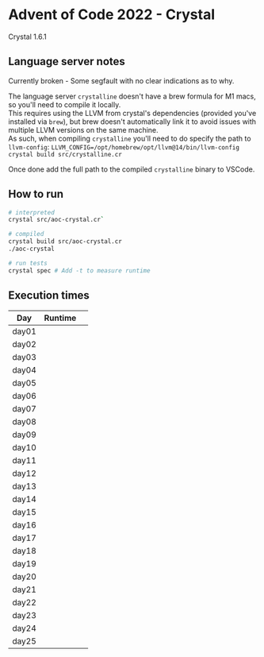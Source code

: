 # Advent of Code 2022 - Crystal

Crystal 1.6.1

## Language server notes
Currently broken - Some segfault with no clear indications as to why.  

The language server `crystalline` doesn't have a brew formula for M1 macs, so you'll need to compile it locally.  
This requires using the LLVM from crystal's dependencies (provided you've installed via `brew`), but brew doesn't automatically link it to avoid issues with multiple LLVM versions on the same machine.  
As such, when compiling `crystalline` you'll need to do specify the path to `llvm-config`: 
`LLVM_CONFIG=/opt/homebrew/opt/llvm@14/bin/llvm-config crystal build src/crystalline.cr`

Once done add the full path to the compiled `crystalline` binary to VSCode.

## How to run
```bash
# interpreted
crystal src/aoc-crystal.cr`

# compiled
crystal build src/aoc-crystal.cr
./aoc-crystal

# run tests
crystal spec # Add -t to measure runtime
```

## Execution times

| Day    | Runtime      |     |
| :----: | :----------: | :-: |
| day01  |              |     |
| day02  |              |     |
| day03  |              |     |
| day04  |              |     |
| day05  |              |     |
| day06  |              |     |
| day07  |              |     |
| day08  |              |     |
| day09  |              |     |
| day10  |              |     |
| day11  |              |     |
| day12  |              |     |
| day13  |              |     |
| day14  |              |     |
| day15  |              |     |
| day16  |              |     |
| day17  |              |     |
| day18  |              |     |
| day19  |              |     | 
| day20  |              |     |
| day21  |              |     |
| day22  |              |     |
| day23  |              |     |
| day24  |              |     |
| day25  |              |     |